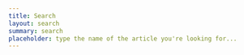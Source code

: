 ```yaml
---
title: Search
layout: search
summary: search
placeholder: type the name of the article you're looking for...
---
```

